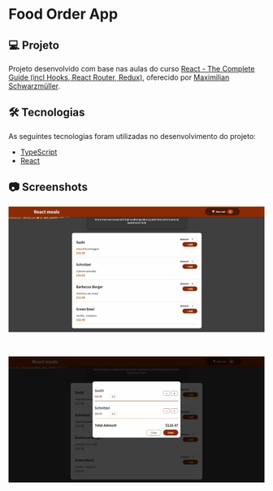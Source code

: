 # Food Order App

## 💻 Projeto

Projeto desenvolvido com base nas aulas do curso [React - The Complete Guide (incl Hooks, React Router, Redux)][course], oferecido por [Maximilian Schwarzmüller][author].

## 🛠 Tecnologias

As seguintes tecnologias foram utilizadas no desenvolvimento do projeto:

- [TypeScript][typescript]
- [React][react]

## 📷 Screenshots

<kbd>
  <img src="./src/assets/screenshot1.jpg" alt="App Home" width="600" />
</kbd>

&nbsp;&nbsp;

<kbd>
  <img src="./src/assets/screenshot2.jpg" alt="App Cart" width="600" />
</kbd>

[course]: https://www.udemy.com/course/react-the-complete-guide-incl-redux/
[author]: https://www.udemy.com/user/maximilian-schwarzmuller/
[typescript]: https://www.typescriptlang.org/
[react]: https://reactjs.org/